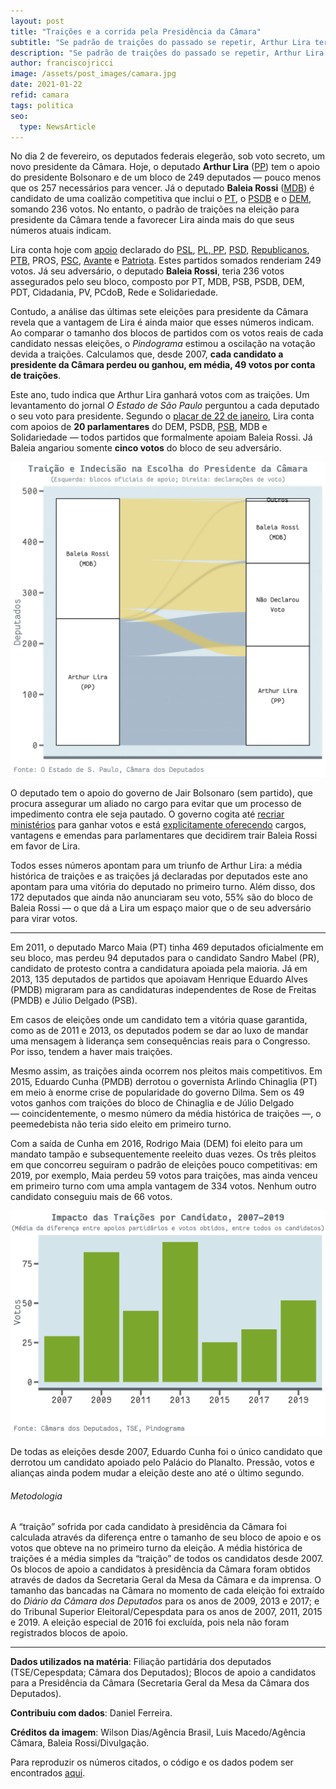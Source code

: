 ```yaml
---
layout: post
title: "Traições e a corrida pela Presidência da Câmara"
subtitle: "Se padrão de traições do passado se repetir, Arthur Lira terá ampla margem de votos sobre Baleia Rossi"
description: "Se padrão de traições do passado se repetir, Arthur Lira terá ampla margem de votos sobre Baleia Rossi"
author: franciscojricci
image: /assets/post_images/camara.jpg
date: 2021-01-22
refid: camara
tags: politica
seo:
  type: NewsArticle
---
```


<p>No dia 2 de fevereiro, os deputados federais elegerão, sob voto secreto, um novo presidente da Câmara. Hoje, o deputado <strong>Arthur Lira</strong> (<a href="https://pindograma.com.br/2020/12/08/plpp.html">PP</a>) tem o apoio do presidente Bolsonaro e de um bloco de 249 deputados — pouco menos que os 257 necessários para vencer. Já o deputado <strong>Baleia Rossi</strong> (<a href="https://pindograma.com.br/2020/10/21/mdb.html">MDB</a>) é candidato de uma coalizão competitiva que inclui o <a href="https://pindograma.com.br/2020/10/27/pt.html">PT</a>, o <a href="https://pindograma.com.br/2020/11/02/psdb.html">PSDB</a> e o <a href="https://pindograma.com.br/2020/11/03/dem-rep.html">DEM</a>, somando 236 votos. No entanto, o padrão de traições na eleição para presidente da Câmara tende a favorecer Lira ainda mais do que seus números atuais indicam.</p>
<p>Lira conta hoje com <a href="https://oglobo.globo.com/brasil/eleicao-da-camara-com-apoio-de-mais-dois-partidos-bloco-de-lira-ultrapassa-de-baleia-em-numero-de-deputados-1-24849412">apoio</a> declarado do <a href="https://pindograma.com.br/2020/10/29/psl.html">PSL</a>, <a href="https://pindograma.com.br/2020/12/08/plpp.html">PL, PP</a>, <a href="https://pindograma.com.br/2020/11/20/psd.html">PSD</a>, <a href="https://pindograma.com.br/2020/11/03/dem-rep.html">Republicanos</a>, <a href="https://pindograma.com.br/2021/01/18/avanteptb.html">PTB</a>, PROS, <a href="https://pindograma.com.br/2020/12/25/cristaos.html">PSC</a>, <a href="https://pindograma.com.br/2021/01/18/avanteptb.html">Avante</a> e <a href="https://pindograma.com.br/2020/11/10/novo-patri.html">Patriota</a>. Estes partidos somados renderiam 249 votos. Já seu adversário, o deputado <strong>Baleia Rossi</strong>, teria 236 votos assegurados pelo seu bloco, composto por PT, MDB, PSB, PSDB, DEM, PDT, Cidadania, PV, PCdoB, Rede e Solidariedade.</p>
<p>Contudo, a análise das últimas sete eleições para presidente da Câmara revela que a vantagem de Lira é ainda maior que esses números indicam. Ao comparar o tamanho dos blocos de partidos com os votos reais de cada candidato nessas eleições, o <em>Pindograma</em> estimou a oscilação na votação devida a traições. Calculamos que, desde 2007, <strong>cada candidato a presidente da Câmara perdeu ou ganhou, em média, 49 votos por conta de traições</strong>.</p>
<p>Este ano, tudo indica que Arthur Lira ganhará votos com as traições. Um levantamento do jornal <em>O Estado de São Paulo</em> perguntou a cada deputado o seu voto para presidente. Segundo o <a href="https://www.estadao.com.br/infograficos/politica,placar-votos-eleicao-presidente-camara-deputados-2021,1145650">placar de 22 de janeiro</a>, Lira conta com apoios de <b>20 parlamentares</b> do DEM, PSDB, <a href="https://pindograma.com.br/2020/11/23/psb.html">PSB</a>, MDB e Solidariedade — todos partidos que formalmente apoiam Baleia Rossi. Já Baleia angariou somente <b>cinco votos</b> do bloco de seu adversário.</p>
<p><img src="/assets/post_images/eleicoes_files/figure-html/unnamed-chunk-2-1.png" width="672" style="max-height: 1000px;" /></p>
<p>O deputado tem o apoio do governo de Jair Bolsonaro (sem partido), que procura assegurar um aliado no cargo para evitar que um processo de impedimento contra ele seja pautado. O governo cogita até <a href="https://www.bbc.com/portuguese/brasil-55494720">recriar ministérios</a> para ganhar votos e está <a href="https://oglobo.globo.com/brasil/governo-bolsonaro-oferece-cargos-para-tentar-influenciar-eleicoes-para-as-presidencias-da-camara-do-senado-24798861">explicitamente oferecendo</a> cargos, vantagens e emendas para parlamentares que decidirem trair Baleia Rossi em favor de Lira.</p>
<p>Todos esses números apontam para um triunfo de Arthur Lira: a média histórica de traições e as traições já declaradas por deputados este ano apontam para uma vitória do deputado no primeiro turno. Além disso, dos 172 deputados que ainda não anunciaram seu voto, 55% são do bloco de Baleia Rossi — o que dá a Lira um espaço maior que o de seu adversário para virar votos.</p>
<hr style="width: 100%;" />
<p>Em 2011, o deputado Marco Maia (PT) tinha 469 deputados oficialmente em seu bloco, mas perdeu 94 deputados para o candidato Sandro Mabel (PR), candidato de protesto contra a candidatura apoiada pela maioria. Já em 2013, 135 deputados de partidos que apoiavam Henrique Eduardo Alves (PMDB) migraram para as candidaturas independentes de Rose de Freitas (PMDB) e Júlio Delgado (PSB).</p>
<p>Em casos de eleições onde um candidato tem a vitória quase garantida, como as de 2011 e 2013, os deputados podem se dar ao luxo de mandar uma mensagem à liderança sem consequências reais para o Congresso. Por isso, tendem a haver mais traições.</p>
<p>Mesmo assim, as traições ainda ocorrem nos pleitos mais competitivos. Em 2015, Eduardo Cunha (PMDB) derrotou o governista Arlindo Chinaglia (PT) em meio à enorme crise de popularidade do governo Dilma. Sem os 49 votos ganhos com traições do bloco de Chinaglia e de Júlio Delgado — coincidentemente, o mesmo número da média histórica de traições —, o peemedebista não teria sido eleito em primeiro turno.</p>
<p>Com a saída de Cunha em 2016, Rodrigo Maia (DEM) foi eleito para um mandato tampão e subsequentemente reeleito duas vezes. Os três pleitos em que concorreu seguiram o padrão de eleições pouco competitivas: em 2019, por exemplo, Maia perdeu 59 votos para traições, mas ainda venceu em primeiro turno com uma ampla vantagem de 334 votos. Nenhum outro candidato conseguiu mais de 66 votos.</p>
<p><img src="/assets/post_images/eleicoes_files/figure-html/unnamed-chunk-3-1.png" width="672" /></p>
<p>De todas as eleições desde 2007, Eduardo Cunha foi o único candidato que derrotou um candidato apoiado pelo Palácio do Planalto. Pressão, votos e alianças ainda podem mudar a eleição deste ano até o último segundo.</p>
<div id="metodologia" class="section level6">
<h6>Metodologia</h6>
<p>A “traição” sofrida por cada candidato à presidência da Câmara foi calculada através da diferença entre o tamanho de seu bloco de apoio e os votos que obteve na no primeiro turno da eleição. A média histórica de traições é a média simples da “traição” de todos os candidatos desde 2007. Os blocos de apoio a candidatos à presidência da Câmara foram obtidos através de dados da Secretaria Geral da Mesa da Câmara e da imprensa. O tamanho das bancadas na Câmara no momento de cada eleição foi extraído do <em>Diário da Câmara dos Deputados</em> para os anos de 2009, 2013 e 2017; e do Tribunal Superior Eleitoral/Cepespdata para os anos de 2007, 2011, 2015 e 2019. A eleição especial de 2016 foi excluída, pois nela não foram registrados blocos de apoio.</p>
<hr />
<p><strong>Dados utilizados na matéria</strong>: Filiação partidária dos deputados (TSE/Cepespdata; Câmara dos Deputados); Blocos de apoio a candidatos para a Presidência da Câmara (Secretaria Geral da Mesa da Câmara dos Deputados).</p>
<p><strong>Contribuiu com dados</strong>: Daniel Ferreira.</p>
<p><strong>Créditos da imagem</strong>: Wilson Dias/Agência Brasil, Luis Macedo/Agência Câmara, Baleia Rossi/Divulgação.</p>
<p>Para reproduzir os números citados, o código e os dados podem ser encontrados <a href="https://github.com/pindograma/materias/blob/master/2021-01-22-camara/eleicoes.Rmd">aqui</a>.</p>
</div>
